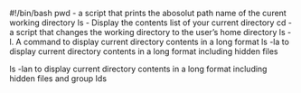 #!/bin/bash
pwd - a script that prints the abosolut path name of the curent working directory
ls - Display the contents list of your current directory
cd - a script that changes the working directory to the user’s home directory
ls -l. A command to display current directory contents in a long format
ls -la to display current directory contents in a long format including hidden files

ls -lan to display current directory contents in a long format including hidden files and group Ids 

